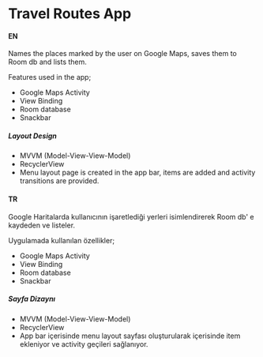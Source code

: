 
# Travel Routes App

#### EN

Names the places marked by the user on Google Maps, saves them to Room db and lists them.

Features used in the app;

- Google Maps Activity
- View Binding
- Room database
- Snackbar

##### Layout Design
- MVVM (Model-View-View-Model)
- RecyclerView
- Menu layout page is created in the app bar, items are added and activity transitions are provided.


#### TR

Google Haritalarda kullanıcının işaretlediği yerleri isimlendirerek Room db' e kaydeden ve listeler.

Uygulamada kullanılan özellikler;

- Google Maps Activity
- View Binding
- Room database
- Snackbar  

##### Sayfa Dizaynı
- MVVM (Model-View-View-Model)
- RecyclerView
- App bar içerisinde menu layout sayfası oluşturularak içerisinde item ekleniyor ve activity geçileri sağlanıyor.



